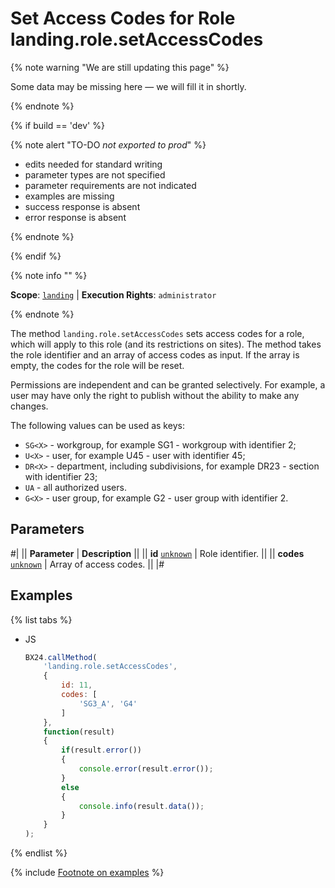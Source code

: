 # Set Access Codes for Role landing.role.setAccessCodes

{% note warning "We are still updating this page" %}

Some data may be missing here — we will fill it in shortly.

{% endnote %}

{% if build == 'dev' %}

{% note alert "TO-DO _not exported to prod_" %}

- edits needed for standard writing
- parameter types are not specified
- parameter requirements are not indicated
- examples are missing
- success response is absent
- error response is absent

{% endnote %}

{% endif %}

{% note info "" %}

**Scope**: [`landing`](../../../scopes/permissions.md) | **Execution Rights**: `administrator`

{% endnote %}

The method `landing.role.setAccessCodes` sets access codes for a role, which will apply to this role (and its restrictions on sites). The method takes the role identifier and an array of access codes as input. If the array is empty, the codes for the role will be reset.

Permissions are independent and can be granted selectively. For example, a user may have only the right to publish without the ability to make any changes.

The following values can be used as keys:

- `SG<X>` - workgroup, for example SG1 - workgroup with identifier 2;
- `U<X>` - user, for example U45 - user with identifier 45;
- `DR<X>` - department, including subdivisions, for example DR23 - section with identifier 23;
- `UA` - all authorized users.
- `G<X>` - user group, for example G2 - user group with identifier 2.

## Parameters

#|
|| **Parameter** | **Description** ||
|| **id**
[`unknown`](../../../data-types.md) | Role identifier. ||
|| **codes**
[`unknown`](../../../data-types.md) | Array of access codes. ||
|#

## Examples

{% list tabs %}

- JS

    ```js
    BX24.callMethod(
        'landing.role.setAccessCodes',
        {
            id: 11,
            codes: [
                'SG3_A', 'G4'
            ]
        },
        function(result)
        {
            if(result.error())
            {
                console.error(result.error());
            }
            else
            {
                console.info(result.data());
            }
        }
    );
    ```

{% endlist %}

{% include [Footnote on examples](../../../../_includes/examples.md) %}